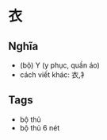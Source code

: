 # 衣

## Nghĩa
* (bộ) Y (y phục, quần áo)
* cách viết khác: 衣,衤

## Tags
* bộ thủ
* bộ thủ 6 nét

<script>window.HANZI_FIELD='衣';</script>

